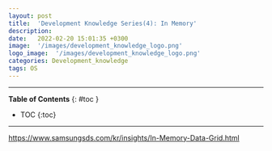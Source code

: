 ```yaml
---
layout: post
title:  'Development Knowledge Series(4): In Memory'
description: 
date:   2022-02-20 15:01:35 +0300
image:  '/images/development_knowledge_logo.png'
logo_image:  '/images/development_knowledge_logo.png'
categories: Development_knowledge
tags: OS
---
```

---

**Table of Contents**
{: #toc }
*  TOC
{:toc}

---

https://www.samsungsds.com/kr/insights/In-Memory-Data-Grid.html